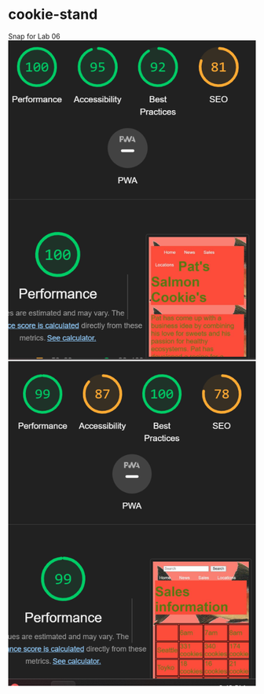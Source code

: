 # cookie-stand
Snap for Lab 06
![home page](https://github.com/Katiekatt117/cookie-stand/blob/main/Screenshot%202023-03-13%20143717.png)
![sales page](https://github.com/Katiekatt117/cookie-stand/blob/main/Screenshot%202023-03-13%20144333.png)
